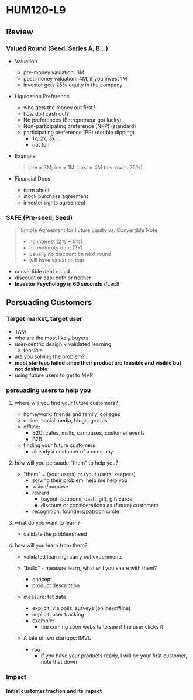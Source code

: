 # HUM120-L9

## Review

### Valued Round (Seed, Series A, B...)
- Valuation
    - pre-money valuation: 3M
    - post-money valuation: 4M, if you invest 1M
    - investor gets 25% equity in the company

- Liquidation Preference
    - who gets the money out first?
    - how do I cash out?
    - No preferences (Entrepreneur got lucky)
    - Non-participating preference (NPP) (standard)
    - participating preference (PP) (double dipping)
        - 1x, 2x, 3x...
        - not fun

- Example
    > pre = 3M; inv = 1M, post = 4M (inv. owns 25%)

- Financial Docs 
    - term sheet
    - stock purchase agreement
    - investor rights agreement

### SAFE (Pre-seed, Seed)
> Simple Agreement for Future Equity vs. Convertible Note
>- no interest (2% ~ 5%)
>- no muturuty date (2Y)
>- usually no discount on next round
>- will have valuation cap

- convertible debt round 
- discount or cap: both or neither
- **Investor Psychology in 60 seconds** //Lec8

## Persuading Customers
### Target market, target user
- TAM
- who are the most likely buyers
- user-centric design + validated learning
    - feasible
- are you solving the problem?
- **most startups failed since their product are feasible and visible but not desirable**
- using future users to get to MVP

### persuading users to help you 
1. where will you find your future customers?
    - home/work: friends and family, colleges
    - online: social media, blogs, groups
    - offline:
        - B2C: cafes, malls, campuses, customer events
        - B2B
    - finding your future customers
        - already a customer of a company

2. how will you persuade "them" to help you?
    - "them" = (your users) or (your users' keepers)
        - solving their problem: help me help you
        - vision/purpose
        - reward
            - payout: coupons, cash, gift, gift cards
            - discount or considerations as (future) customers
        - recognition: founders/patroon circle

3. what do you want to learn?
    - calidate the problem/need

4. how will you learn from them?
    - validated learning: carry out experiments
    - "build" - measure learn, what will you share with them?
        - concept
        - product description
    - measure: fet data
        - explicit: via polls, surveys (online/offline)
        - implicit: user tracking
        - example:
            - the coming soon website to see if the user clicks it

    - A tale of two startups: IMVU
        - roo
            - if you have your products ready, I will be your first customer, note that down

### Impact

#### Initial customer traction and its impact